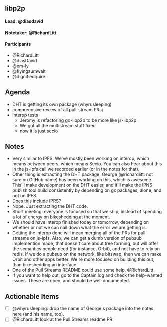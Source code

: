 ## libp2p

#### Lead: @diasdavid
#### Notetaker: @RichardLitt

#### Participants

- @RichardLitt
- @diasDavid
- @em-ly
- @flyingzumwalt
- @dignifiedquire

## Agenda

- DHT is getting its own package (whyrusleeping)
- compreensive review of all pull-stream PRsj
- interop tests
  - Jeromy is refactoring go-libp2p to be more like js-libp2p
  - We got all the multistream stuff fixed
  - now it is just secio

## Notes

- Very similar to IPFS. We've mostly been working on interop; which means between peers, which means Secio. You can also hear about this in the js-ipfs call we recorded earlier (or in the notes for that). 
- Other thing is extracting the DHT package. George (@richardlitt: not sure on GitHub name) has been working on this, which is awesome. This'll make development on the DHT easier, and it'll make the IPNS publish tool build consistently by depending on gx packages, alone, and not on IPFS.
- Does this include IPRS?
- Nope. Just extracting the DHT code. 
- Short meeting: everyone is focused so that we ship, instead of spending a lot of energy on bikeshedding at the moment. 
- We should have interop finished today or tomorrow, depending on whether or not we can nail down what the error we are getting is. 
- Getting the interop done will mean merging all of the PRs for pull streams on js-ipfs. Also, we can get a dumb version of pubsub implemention made, that doesn't care about tree forming, but will offer the semantics people need (for instance, Orbit), and not have to rely on redis. If we do a pubsub on the network, like bitswap, then we can make Orbit and other apps better. We're more focused on building this out, than bikeshedding an interface. 
- One of the Pull Streams README could use some help, @RichardLitt.
- If you want to help out, go to the Captain.log and check the help-wanted issues. These are open, and should be well documented. 

## Actionable Items

- [ ] @whyrusleeping: drop the name of George's package into the notes here (and his name, too).
- [ ] @RichardLitt look at the Pull Streams readme PR